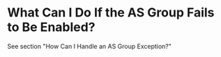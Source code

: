 # What Can I Do If the AS Group Fails to Be Enabled?<a name="EN-US_TOPIC_0113771484"></a>

See section "How Can I Handle an AS Group Exception?"

